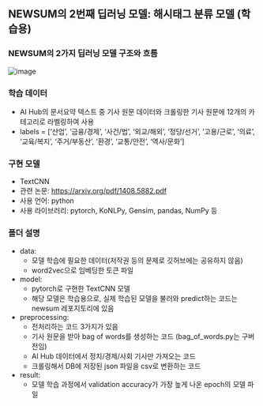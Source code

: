 ## NEWSUM의 2번째 딥러닝 모델: 해시태그 분류 모델 (학습용)

### NEWSUM의 2가지 딥러닝 모델 구조와 흐름
  ![image](https://user-images.githubusercontent.com/67627471/170497767-a23efa2e-f771-41c3-af8d-39e2c90126cc.png)

### 학습 데이터
* AI Hub의 문서요약 텍스트 중 기사 원문 데이터와 크롤링한 기사 원문에 12개의 카테고리로 라벨링하여 사용
* labels = [‘산업’, ‘금융/경제’, ‘사건/법’, ‘외교/해외’, ‘정당/선거’, ’고용/근로’, ‘의료’, ‘교육/복지’, ‘주거/부동산’, ‘환경’, ‘교통/안전’, ‘역사/문화’]  

### 구현 모델
* TextCNN
* 관련 논문: https://arxiv.org/pdf/1408.5882.pdf
* 사용 언어: python
* 사용 라이브러리: pytorch, KoNLPy, Gensim, pandas, NumPy 등

### 폴더 설명
* data:
  * 모델 학습에 필요한 데이터(저작권 등의 문제로 깃허브에는 공유하지 않음)
  * word2vec으로 임베딩한 토큰 파일
* model:
  * pytorch로 구현한 TextCNN 모델
  * 해당 모델은 학습용으로, 실제 학습된 모델을 불러와 predict하는 코드는 newsum 레포지토리에 있음
* preprocessing:
  * 전처리하는 코드 3가지가 있음
  * 기사 원문을 받아 bag of words를 생성하는 코드 (bag_of_words.py는 구버전임)
  * AI Hub 데이터에서 정치/경제/사회 기사만 가져오는 코드
  * 크롤링해서 DB에 저장된 json 파일을 csv로 변환하는 코드
* result:
  * 모델 학습 과정에서 validation accuracy가 가장 높게 나온 epoch의 모델 파일
